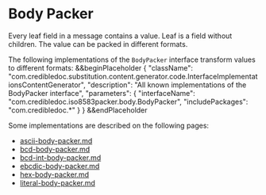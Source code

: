 # Body Packer

Every leaf field in a message contains a value. Leaf is a field without children.
The value can be packed in different formats.

The following implementations of the `BodyPacker` interface transform values to different formats:
&&beginPlaceholder {
    "className": "com.credibledoc.substitution.content.generator.code.InterfaceImplementationsContentGenerator",
    "description": "All known implementations of the BodyPacker interface",
    "parameters": {
        "interfaceName": "com.credibledoc.iso8583packer.body.BodyPacker",
        "includePackages": "com.credibledoc.*"
    }
} &&endPlaceholder

Some implementations are described on the following pages:
* [ascii-body-packer.md](../asciihex/ascii-body-packer.md)
* [bcd-body-packer.md](../bcd/bcd-body-packer.md)
* [bcd-int-body-packer.md](../bcd/bcd-int-body-packer.md)
* [ebcdic-body-packer.md](../ebcdic/ebcdic-body-packer.md)
* [hex-body-packer.md](../hex/hex-body-packer.md)
* [literal-body-packer.md](../literal/literal-body-packer.md)
